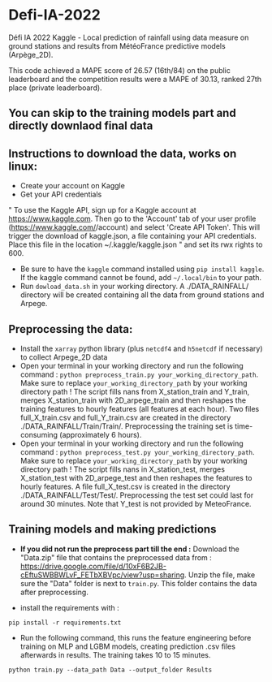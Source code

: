 # Defi-IA-2022
Défi IA 2022 Kaggle - Local prediction of rainfall using data measure on ground stations and results from MétéoFrance predictive models (Arpège_2D). 

This code achieved a MAPE score of 26.57 (16th/84) on the public leaderboard and the competition results were a MAPE of 30.13, ranked 27th place (private leaderboard).

## You can skip to the training models part and directly downlaod final data

## Instructions to download the data, works on linux:
- Create your account on Kaggle
- Get your API credentials 

" To use the Kaggle API, sign up for a Kaggle account at https://www.kaggle.com. Then go to the 'Account' tab of your user profile (https://www.kaggle.com/<username>/account) and select 'Create API Token'. This will trigger the download of kaggle.json, a file containing your API credentials. Place this file in the location ~/.kaggle/kaggle.json " and set its rwx rights to 600.
  
  - Be sure to have the `kaggle` command installed using `pip install kaggle`. If the kaggle command cannot be found, add `~/.local/bin` to your path.
  - Run `dowload_data.sh` in your working directory. A ./DATA_RAINFALL/ directory will be created containing all the data from ground stations and Arpege.
  
## Preprocessing the data:
  
  - Install the `xarray` python library (plus `netcdf4` and  `h5netcdf` if necessary) to collect Arpege_2D data
  - Open your terminal in your working directory and run the following command : `python preprocess_train.py your_working_directory_path`. Make sure to replace `your_working_directory_path` by your working directory path ! The script fills nans from X_station_train and Y_train, merges X_station_train with 2D_arpege_train and then reshapes the training features to hourly features (all features at each hour). Two files full_X_train.csv and full_Y_train.csv are created in the directory ./DATA_RAINFALL/Train/Train/. Preprocessing the training set is time-consuming (approximately 6 hours). 
   - Open your terminal in your working directory and run the following command : `python preprocess_test.py your_working_directory_path`. Make sure to replace `your_working_directory_path` by your working directory path ! The script fills nans in X_station_test, merges X_station_test with 2D_arpege_test and then reshapes the features to hourly features. A file full_X_test.csv is created in the directory ./DATA_RAINFALL/Test/Test/. Preprocessing the test set could last for around 30 minutes. Note that Y_test is not provided by MeteoFrance. 
  
## Training models and making predictions
  
  - **If you did not run the preprocess part till the end :** Download the "Data.zip" file that contains the preprocessed data from : https://drive.google.com/file/d/10xF6B2JB-cEftuSWBBWLvF_FETbXBVpc/view?usp=sharing.
  Unzip the file, make sure the "Data" folder is next to `train.py`. This folder contains the data after preprocessing.
  
  - install the requirements with : 
  
  ```
  pip install -r requirements.txt
  ```
  - Run the following command, this runs the feature engineering before training on MLP and LGBM models, creating prediction .csv files afterwards in results. The training      takes 10 to 15 minutes.
  
  ```
  python train.py --data_path Data --output_folder Results
  
  ```
  
